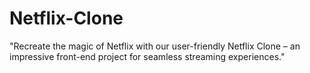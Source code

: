 # Netflix-Clone
 "Recreate the magic of Netflix with our user-friendly Netflix Clone – an impressive front-end project for seamless streaming experiences."
